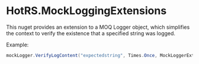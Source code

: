 # HotRS.MockLoggingExtensions
This nuget provides an extension to a MOQ Logger<T> object, which simplifies the context to verify the existence that a specified string was logged.

Example:

```c#
mockLogger.VerifyLogContent("expectedstring", Times.Once, MockLoggerExtensions.ComparisonType.StartsWith);
```

